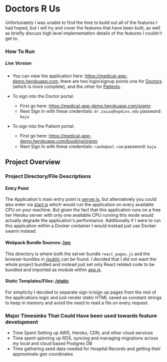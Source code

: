 # Doctors R Us

Unfortunately I was unable to find the time to build out all of the features I had hoped, but I will try and cover the features that have been built, as well as briefly discuss high level implementation details of the features I couldn't get to. 

### How To Run

##### Live Version
* You can view the application here: https://medical-app-demo.herokuapp.com, there are two login/signup points one for [Doctors](https://medical-app-demo.herokuapp.com/signin) (which is more complete), and the other for [Patients](https://medical-app-demo.herokuapp.com/booking/signin). 

* To sign into the Doctor portal:
   * First go here: https://medical-app-demo.herokuapp.com/signin
   * Next Sign In with these credentials: `dr.zaius@hopkins.edu` password: `baja`
* To sign into the Patient portal:
   * First go here: https://medical-app-demo.herokuapp.com/booking/signin
   * Next Sign In with these credentials: `rando@aol.com` password: `baja`

## Project Overview

### Project Directory/File Descriptions


#### Entry Point
The Application's main entry point is [server.js](https://github.com/MKwenhua/docs-r-us/blob/file-info/server.js), but alternatively you could also enter via [start.js](https://github.com/MKwenhua/docs-r-us/blob/file-info/start.js) which would run the application on every available CPU on your machine. But given the fact that this application runs on a free tier Heroku server with only one available CPU running this mode would actually degrade the application's performance. Additionally if I were to run this application within a Docker container I would instead just use Docker swarm instead. 

#### Webpack Bundle Sources: [/src](https://github.com/MKwenhua/docs-r-us/tree/file-info/src)
This directory is where both the server bundle `react_pages.js` and the browser bundles in [/public](https://github.com/MKwenhua/docs-r-us/tree/file-info/public) can be found. I decided that I did not want the whole project bundled and instead just set only React related code to be bundled and imported as module within [app.js](https://github.com/MKwenhua/docs-r-us/blob/file-info/app.js).

#### Static Templates/Files: [/static](https://github.com/MKwenhua/docs-r-us/tree/file-info/static)
For simplicity I decided to separate sign in/sign up pages from the rest of the applications logic and just render static HTML saved as constant strings to keep in memory and avoid the need to read a file on every request. 



### Major Timesinks That Could Have been used towards feature development
* Time Spent Setting up AWS, Heroku, CDN, and other cloud services
* Time spent spinning up RDS, syncing and managing migrations across my local and cloud based Postgres DB
* Time gathering seed data needed for Hospital Records and getting their approximate geo coordinates
